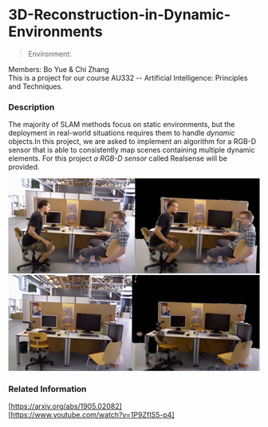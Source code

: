 # 3D-Reconstruction-in-Dynamic-Environments
> Environment: 

Members: Bo Yue & Chi Zhang  
This is a project for our course AU332 -- Artificial Intelligence: Principles and Techniques. 

### Description
The majority of SLAM methods focus on static environments, but the deployment in real-world situations requires them to handle _dynamic_ objects.In this project, we are asked to implement an algorithm for a RGB-D sensor that is able to consistently map scenes containing multiple dynamic elements. For this project _a RGB-D sensor_ called Realsense will be provided.

![3D Reconstruction](./project-1.jpg)
![3D Reconstruction](./project-2.jpg)

### Related Information
[https://arxiv.org/abs/1905.02082]  
[https://www.youtube.com/watch?v=1P9ZfIS5-p4]
